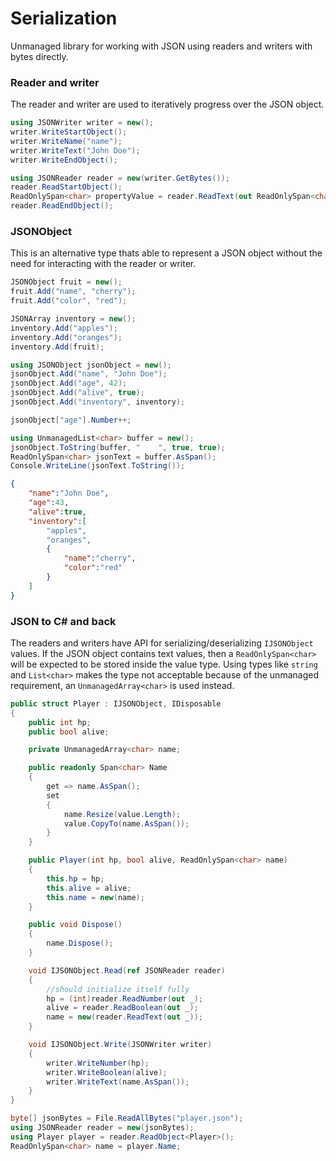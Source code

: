 # Serialization
Unmanaged library for working with JSON using readers and writers with bytes directly.

### Reader and writer
The reader and writer are used to iteratively progress over the JSON object.
```cs
using JSONWriter writer = new();
writer.WriteStartObject();
writer.WriteName("name");
writer.WriteText("John Doe");
writer.WriteEndObject();

using JSONReader reader = new(writer.GetBytes());
reader.ReadStartObject();
ReadOnlySpan<char> propertyValue = reader.ReadText(out ReadOnlySpan<char> propertyName);
reader.ReadEndObject();
```

### JSONObject
This is an alternative type thats able to represent a JSON object without the need
for interacting with the reader or writer.
```cs
JSONObject fruit = new();
fruit.Add("name", "cherry");
fruit.Add("color", "red");

JSONArray inventory = new();
inventory.Add("apples");
inventory.Add("oranges");
inventory.Add(fruit);

using JSONObject jsonObject = new();
jsonObject.Add("name", "John Doe");
jsonObject.Add("age", 42);
jsonObject.Add("alive", true);
jsonObject.Add("inventory", inventory);

jsonObject["age"].Number++;

using UnmanagedList<char> buffer = new();
jsonObject.ToString(buffer, "    ", true, true);
ReadOnlySpan<char> jsonText = buffer.AsSpan();
Console.WriteLine(jsonText.ToString());
```
```json
{
    "name":"John Doe",
    "age":43,
    "alive":true,
    "inventory":[
        "apples",
        "oranges",
        {
            "name":"cherry",
            "color":"red"
        }
    ]
}
```

### JSON to C# and back
The readers and writers have API for serializing/deserializing `IJSONObject` values.
If the JSON object contains text values, then a `ReadOnlySpan<char>` will be expected
to be stored inside the value type. Using types like `string` and `List<char>` makes the type
not acceptable because of the unmanaged requirement, an `UnmanagedArray<char>` is used instead.
```cs
public struct Player : IJSONObject, IDisposable
{
    public int hp;
    public bool alive;

    private UnmanagedArray<char> name;

    public readonly Span<char> Name
    {
        get => name.AsSpan();
        set
        {
            name.Resize(value.Length);
            value.CopyTo(name.AsSpan());
        }
    }

    public Player(int hp, bool alive, ReadOnlySpan<char> name)
    {
        this.hp = hp;
        this.alive = alive;
        this.name = new(name);
    }

    public void Dispose()
    {
        name.Dispose();
    }

    void IJSONObject.Read(ref JSONReader reader)
    {
        //should initialize itself fully
        hp = (int)reader.ReadNumber(out _);
        alive = reader.ReadBoolean(out _);
        name = new(reader.ReadText(out _));
    }

    void IJSONObject.Write(JSONWriter writer)
    {
        writer.WriteNumber(hp);
        writer.WriteBoolean(alive);
        writer.WriteText(name.AsSpan());
    }
}

byte[] jsonBytes = File.ReadAllBytes("player.json");
using JSONReader reader = new(jsonBytes);
using Player player = reader.ReadObject<Player>();
ReadOnlySpan<char> name = player.Name;
```